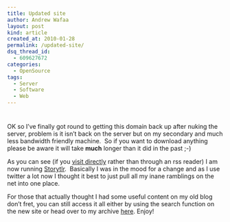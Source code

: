 ```yaml
---
title: Updated site
author: Andrew Wafaa
layout: post
kind: article
created_at: 2010-01-28
permalink: /updated-site/
dsq_thread_id:
  - 609627672
categories:
  - OpenSource
tags:
  - Server
  - Software
  - Web
---
```

# 

OK so I’ve finally got round to getting this domain back up after nuking the server, problem is it isn’t back on the server but on my secondary and much less bandwidth friendly machine.  So if you want to download anything please be aware it will take **much** longer than it did in the past ;-)

As you can see (if you [visit directly][2] rather than through an rss reader) I am now running [Storytlr][3].  Basically I was in the mood for a change and as I use twitter a lot now I thought it best to just pull all my inane ramblings on the net into one place.

 [2]: http://andrew.wafaa.eu/ "European Wafaa"
 [3]: http://storytlr.googlecode.com/ "Storytlr's home page"

For those that actually thought I had some useful content on my old blog don’t fret, you can still access it all either by using the search function on the new site or head over to my archive [here][4]. Enjoy!

 [4]: http://archive.wafaa.eu/ "My archive of my old blog"
